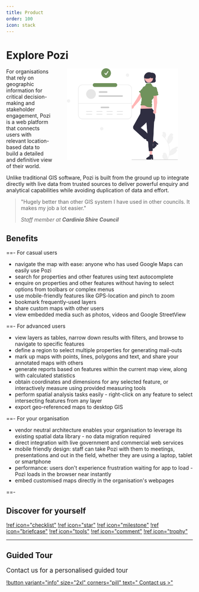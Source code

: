 ```yaml
---
title: Product
order: 100
icon: stack
---
```


# Explore Pozi

<img src="/static/img/undraw/undraw_information_tab_re_f0w3.svg" alt="" style="float:right;width:300px;margin:0px 40px;">

For organisations that rely on geographic information for critical decision-making and stakeholder engagement, Pozi is a web platform that connects users with relevant location-based data to build a detailed and definitive view of their world.

Unlike traditional GIS software, Pozi is built from the ground up to integrate directly with live data from trusted sources to deliver powerful enquiry and analytical capabilities while avoiding duplication of data and effort.

> "Hugely better than other GIS system I have used in other councils. It makes my job a lot easier.​"
>
> *Staff member at **Cardinia Shire Council***

## Benefits

==- For casual users

* navigate the map with ease: anyone who has used Google Maps can easily use Pozi
* search for properties and other features using text autocomplete
* enquire on properties and other features without having to select options from toolbars or complex menus
* use mobile-friendly features like GPS-location and pinch to zoom
* bookmark frequently-used layers
* share custom maps with other users
* view embedded media such as photos, videos and Google StreetView

==- For advanced users

* view layers as tables, narrow down results with filters, and browse to navigate to specific features
* define a region to select multiple properties for generating mail-outs
* mark up maps with points, lines, polygons and text, and share your annotated maps with others
* generate reports based on features within the current map view, along with calculated statistics
* obtain coordinates and dimensions for any selected feature, or interactively measure using provided measuring tools
* perform spatial analysis tasks easily - right-click on any feature to select intersecting features from any layer
* export geo-referenced maps to desktop GIS

==- For your organisation

* vendor neutral architecture enables your organisation to leverage its existing spatial data library - no data migration required
* direct integration with live government and commercial web services
* mobile friendly design: staff can take Pozi with them to meetings, presentations and out in the field, whether they are using a laptop, tablet or smartphone
* performance: users don't experience frustration waiting for app to load - Pozi loads in the browser near instantly
* embed customised maps directly in the organisation's webpages

==-

## Discover for yourself

[!ref icon="checklist"](/features/)
[!ref icon="star"](/showcase/)
[!ref icon="milestone"](/roadmap/)
[!ref icon="briefcase"](/pricing/)
[!ref icon="tools"](/how-it-works/)
[!ref icon="comment"](/faq/)
[!ref icon="trophy"](/upgrade/)

---

## Guided Tour

<big>Contact us for a personalised guided tour</big>

[!button variant="info" size="2xl" corners="pill" text="&nbsp;Contact us >"](/contact/)
